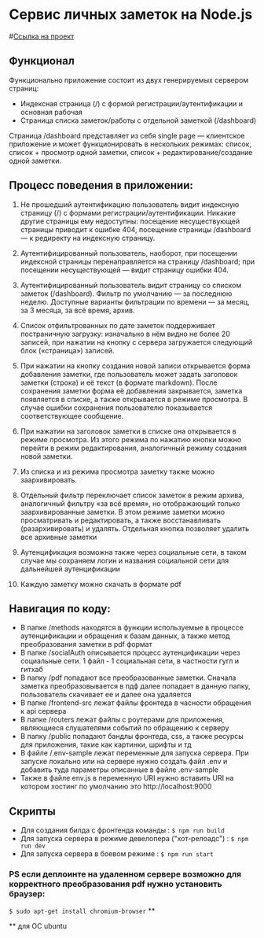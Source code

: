 # Сервис личных заметок на Node.js

#[Ссылка на проект](https://notes.alexstrigo.ru/)

## Функционал
Функционально приложение состоит из двух генерируемых сервером страниц:
* Индексная страница (/) с формой регистрации/аутентификации и основная рабочая
* Страница списка заметок/работы с отдельной заметкой (/dashboard)

Страница /dashboard представляет из себя single page — клиентское приложение и
может функционировать в нескольких режимах: список, список + просмотр одной
заметки, список + редактирование/создание одной заметки.

## Процесс поведения в приложении:

1. Не прошедший аутентификацию пользователь видит индексную страницу (/) с формами
регистрации/аутентификации. Никакие другие страницы ему недоступны: посещение
несуществующей страницы приводит к ошибке 404, посещение страницы /dashboard — к
редиректу на индексную страницу.


2. Аутентифицированный пользователь, наоборот, при посещении индексной страницы
перенаправляется на страницу /dashboard; при посещении несуществующей — видит страницу
ошибки 404.

3. Аутентифицированный пользователь видит страницу со списком заметок (/dashboard).
Фильтр по умолчанию — за последнюю неделю. Доступные варианты фильтрации по времени —
за месяц, за 3 месяца, за всё время, архив.


4. Список отфильтрованных по дате заметок поддерживает постраничную загрузку:
изначально в нём видно не более 20 записей, при нажатии на кнопку с сервера загружается
следующий блок («страница») записей.

5. При нажатии на кнопку создания новой записи открывается форма добавления заметки,
где пользователь может задать заголовок заметки (строка) и её текст (в формате markdown).
После сохранения заметки форма её добавления закрывается, заметка появляется в списке, а
также открывается в режиме просмотра. В случае ошибки сохранения пользователю
показывается соответствующее сообщение.

6. При нажатии на заголовок заметки в списке она открывается в режиме просмотра. Из
этого режима по нажатию кнопки можно перейти в режим редактирования, аналогичный
режиму создания новой заметки.

7. Из списка и из режима просмотра заметку также можно заархивировать.

8. Отдельный фильтр переключает список заметок в режим архива, аналогичный фильтру
«за всё время», но отображающий только заархивированные заметки. В этом режиме заметки
можно просматривать и редактировать, а также восстанавливать (разархивировать) и удалять.
Отдельная кнопка позволяет удалить все архивные заметки

9. Аутенцификация возможна также через социальные сети, в таком случае мы сохраняем логин и названия социальной сети
для дальнейшей аутенцификации

10. Каждую заметку можно скачать в формате pdf

## Навигация по коду:

* В папке /methods находятся в функции используемые в процессе аутенцификации и обращения к базам данных, а также метод преобразования заметки в pdf формат
* В папке /socialAuth описывается процесс аутенцификации через социальные сети. 1 файл - 1 социальная сети, в частности гугл и гитхаб
* В папку /pdf  попадают все преобразованные заметки. Сначала заметка преобразовывается в пдф далее попадает в данную папку, пользователь скачивает ее и далее она удаляется
* В папке /frontend-src лежат файлы фронтеда в часности обращения к api сервера
* В папке /routers лежат файлы с роутерами для приложения, являющиеся слушателями событий по обращению к серверу
* В папку /public попадают бандлы фронтеда, css, а также ресурсы для приложения, такие как картинки, шрифты и тд
* В файле /.env-sample лежат переменные для запуска сервера. При запуске локально или на сервере нужно создать файл .env и добавить туда параметры описанные в файле .env-sample
* Также в файле env.js в переменную URI нужно вставить URI на котором хостинг по умолчанию это http://localhost:9000

## Скрипты
* Для создания билда с фронтенда команды : `$ npm run build`
* Для запуска сервера в режиме девелопера ("хот-релоадс") : `$ npm run dev`
* Для запуска сервера в боевом режиме : `$ npm run start`

### PS если деплоинте на удаленном сервере возможно для корректного преобразования pdf нужно установить браузер:
`$ sudo apt-get install chromium-browser` **

** для ОС ubuntu


